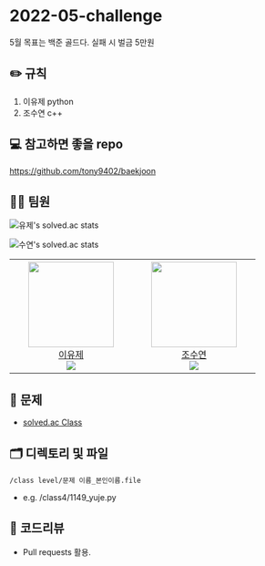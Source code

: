 # 2022-05-challenge
5월 목표는 백준 골드다. 실패 시 벌금 5만원

## ✏️ 규칙
1. 이유제 python
2. 조수연 c++

## 💻 참고하면 좋을 repo
https://github.com/tony9402/baekjoon<br>


## 👨‍💻 팀원

![유제's solved.ac stats](https://github-readme-solvedac.hyp3rflow.vercel.app/api/?handle=dbwp031)

![수연's solved.ac stats](https://github-readme-solvedac.hyp3rflow.vercel.app/api/?handle=yoy07030)

<table>
<tr height="200px">
        <td align="center" width="200px">
            <a href="https://github.com/dbwp031"><img height="150px" width="150px" src="https://avatars.githubusercontent.com/u/65337423?v=4"/></a>
            <br />
            <a href="https://github.com/dbwp031">이유제</a>
			<br />
           <img src="http://mazassumnida.wtf/api/mini/generate_badge?boj=dbwp031" />
        </td>
        <td align="center" width="200px">
            <a href="https://github.com/josushell"><img height="150px" width="150px" src="https://avatars.githubusercontent.com/u/63590121?v=4"/></a>
            <br />
            <a href="https://github.com/josushell">조수연</a>
			<br />
           <img src="http://mazassumnida.wtf/api/mini/generate_badge?boj=yoy07030" />
        </td>
    </tr>
  </table>


## 🔐 문제
* [solved.ac Class](https://solved.ac/class)

## 🗂 디렉토리 및 파일
`/class level/문제 이름_본인이름.file`
* e.g. /class4/1149_yuje.py
## 📝 코드리뷰
* Pull requests 활용.

